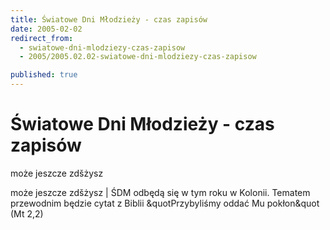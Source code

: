 ```yaml
---
title: Światowe Dni Młodzieży - czas zapisów
date: 2005-02-02
redirect_from: 
  - swiatowe-dni-mlodziezy-czas-zapisow
  - 2005/2005.02.02-swiatowe-dni-mlodziezy-czas-zapisow

published: true
---
```




# Światowe Dni Młodzieży - czas zapisów

<time>może jeszcze zdšżysz</time>

może jeszcze zdšżysz | ŚDM odbędą się w tym roku w Kolonii. Tematem przewodnim będzie cytat z Biblii &quotPrzybyliśmy oddać Mu pokłon&quot (Mt 2,2)

<!--CONTENT FROM OLD SERVER (jos before 2013): może jeszcze zdšżysz | ŚDM odbędą się w tym roku w Kolonii. Tematem przewodnim będzie cytat z Biblii &quotPrzybyliśmy oddać Mu pokłon&quot (Mt 2,2)
-->

<!--{{json:{"created_date":"2005-02-02 15:35:23","publish_down":"0000-00-00 00:00:00","id":"206"}}}-->